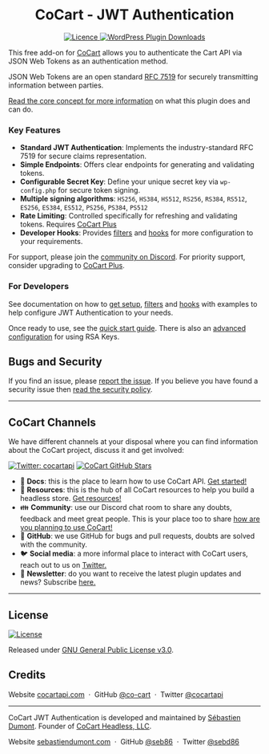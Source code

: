 <h1 align="center">CoCart - JWT Authentication</h1>

<p align="center">
	<a href="https://github.com/cocart-headless/cocart-jwt-authentication/blob/master/LICENSE.md" target="_blank">
		<img src="https://img.shields.io/badge/license-GPL--3.0%2B-red.svg" alt="Licence">
	</a>
	<a href="https://wordpress.org/plugins/cocart-jwt-authentication/">
		<img src="https://img.shields.io/wordpress/plugin/dt/cocart-jwt-authentication.svg" alt="WordPress Plugin Downloads">
	</a>
</p>

This free add-on for [CoCart](https://cocartapi.com/?utm_medium=wp.org&utm_source=wordpressorg&utm_campaign=readme&utm_content=cocart) allows you to authenticate the Cart API via JSON Web Tokens as an authentication method.

JSON Web Tokens are an open standard [RFC 7519](https://datatracker.ietf.org/doc/html/rfc7519) for securely transmitting information between parties.

[Read the core concept for more information](docs/concepts.md) on what this plugin does and can do.

### Key Features

* **Standard JWT Authentication**: Implements the industry-standard RFC 7519 for secure claims representation.
* **Simple Endpoints**: Offers clear endpoints for generating and validating tokens.
* **Configurable Secret Key**: Define your unique secret key via `wp-config.php` for secure token signing.
* **Multiple signing algorithms**: `HS256`, `HS384`, `HS512`, `RS256`, `RS384`, `RS512`, `ES256`, `ES384`, `ES512`, `PS256`, `PS384`, `PS512`
* **Rate Limiting**: Controlled specifically for refreshing and validating tokens. Requires [CoCart Plus](https://cocartapi.com/?utm_medium=gh&utm_source=github&utm_campaign=readme&utm_content=cocart)
* **Developer Hooks**: Provides [filters](docs/filters.md) and [hooks](docs/hooks.md) for more configuration to your requirements.

For support, please join the [community on Discord](https://cocartapi.com/community/?utm_medium=gh&utm_source=github&utm_campaign=readme&utm_content=cocart). For priority support, consider upgrading to [CoCart Plus](https://cocartapi.com/?utm_medium=gh&utm_source=github&utm_campaign=readme&utm_content=cocart).

### For Developers

See documentation on how to [get setup](docs/guide.md), [filters](docs/filters.md) and [hooks](docs/hooks.md) with examples to help configure JWT Authentication to your needs.

Once ready to use, see the [quick start guide](docs/quick-start.md). There is also an [advanced configuration](docs/advanced-configuration.md) for using RSA Keys.

## Bugs and Security

If you find an issue, please [report the issue](https://github.com/cocart-headless/cocart-jwt-authentication/issues/new). If you believe you have found a security issue then [read the security policy](SECURITY.md).

---

## CoCart Channels

We have different channels at your disposal where you can find information about the CoCart project, discuss it and get involved:

[![Twitter: cocartapi](https://img.shields.io/twitter/follow/cocartapi?style=social)](https://twitter.com/cocartapi) [![CoCart GitHub Stars](https://img.shields.io/github/stars/co-cart/co-cart?style=social)](https://github.com/co-cart/co-cart)

<ul>
  <li>📖 <strong>Docs</strong>: this is the place to learn how to use CoCart API. <a href="https://docs.cocart.xyz/#getting-started">Get started!</a></li>
  <li>🧰 <strong>Resources</strong>: this is the hub of all CoCart resources to help you build a headless store. <a href="https://cocart.dev/?utm_medium=gh&utm_source=github&utm_campaign=readme&utm_content=cocart">Get resources!</a></li>
  <li>👪 <strong>Community</strong>: use our Discord chat room to share any doubts, feedback and meet great people. This is your place too to share <a href="https://cocartapi.com/community/?utm_medium=gh&utm_source=github&utm_campaign=readme&utm_content=cocart">how are you planning to use CoCart!</a></li>
  <li>🐞 <strong>GitHub</strong>: we use GitHub for bugs and pull requests, doubts are solved with the community.</li>
  <li>🐦 <strong>Social media</strong>: a more informal place to interact with CoCart users, reach out to us on <a href="https://twitter.com/cocartapi">Twitter.</a></li>
  <li>💌 <strong>Newsletter</strong>: do you want to receive the latest plugin updates and news? Subscribe <a href="https://twitter.com/cocartapi">here.</a></li>
</ul>

---

## License

[![License](https://img.shields.io/badge/license-GPL--3.0%2B-red.svg)](https://github.com/cocart-headless/cocart-jwt-authentication/blob/master/LICENSE.md)

Released under [GNU General Public License v3.0](http://www.gnu.org/licenses/gpl-3.0.html).

## Credits

Website [cocartapi.com](https://cocartapi.com/?ref=github) &nbsp;&middot;&nbsp;
GitHub [@co-cart](https://github.com/co-cart) &nbsp;&middot;&nbsp;
Twitter [@cocartapi](https://twitter.com/cocartapi)

---

CoCart JWT Authentication is developed and maintained by [Sébastien Dumont](https://github.com/seb86).
Founder of [CoCart Headless, LLC](https://github.com/cocart-headless).

Website [sebastiendumont.com](https://sebastiendumont.com) &nbsp;&middot;&nbsp;
GitHub [@seb86](https://github.com/seb86) &nbsp;&middot;&nbsp;
Twitter [@sebd86](https://twitter.com/sebd86)